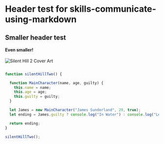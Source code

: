 # Header test for skills-communicate-using-markdown

## Smaller header test

#### Even smaller!

![Silent Hill 2 Cover Art](https://images-wixmp-ed30a86b8c4ca887773594c2.wixmp.com/f/1057256e-383f-4417-a343-5eae9d369263/ddxi6lp-75cd791d-aa99-416f-806e-96b121b6270b.png?token=eyJ0eXAiOiJKV1QiLCJhbGciOiJIUzI1NiJ9.eyJzdWIiOiJ1cm46YXBwOjdlMGQxODg5ODIyNjQzNzNhNWYwZDQxNWVhMGQyNmUwIiwiaXNzIjoidXJuOmFwcDo3ZTBkMTg4OTgyMjY0MzczYTVmMGQ0MTVlYTBkMjZlMCIsIm9iaiI6W1t7InBhdGgiOiJcL2ZcLzEwNTcyNTZlLTM4M2YtNDQxNy1hMzQzLTVlYWU5ZDM2OTI2M1wvZGR4aTZscC03NWNkNzkxZC1hYTk5LTQxNmYtODA2ZS05NmIxMjFiNjI3MGIucG5nIn1dXSwiYXVkIjpbInVybjpzZXJ2aWNlOmZpbGUuZG93bmxvYWQiXX0.HuMGkht9C1nEkPghhz65U-Qj6MZcBPQB1Ug0oE4xzQg)

``` javascript

function silentHillTwo() {

  function MainCharacter(name, age, guilty) {
    this.name = name;
    this.age = age;
    this.guilty = guilty;
  }

  let James = new MainCharacter("James Sunderland", 29, true);
  let ending = James.guilty ? console.log("In Water") : console.log("Leave");

  return ending;
}

silentHillTwo();

```
